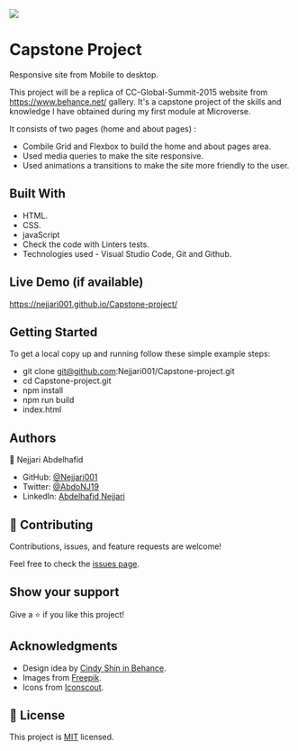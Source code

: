 ![](https://img.shields.io/badge/Microverse-blueviolet)

# Capstone Project

Responsive site from Mobile to desktop.

This project will be a replica of CC-Global-Summit-2015 website from https://www.behance.net/ gallery. It's a capstone project of the skills and knowledge I have obtained during my first module at Microverse.

It consists of two pages (home and about pages) :
- Combile Grid and Flexbox to build the home and about pages area.
- Used media queries to make the site responsive.
- Used animations a transitions to make the site more friendly to the user.


## Built With

- HTML.
- CSS.
- javaScript
- Check the code with Linters tests.
- Technologies used - Visual Studio Code, Git and Github.

## Live Demo (if available)
https://nejjari001.github.io/Capstone-project/

## Getting Started

To get a local copy up and running follow these simple example steps:
- git clone git@github.com:Nejjari001/Capstone-project.git
- cd Capstone-project.git
- npm install
- npm run build
- index.html


## Authors

👤 Nejjari Abdelhafid

- GitHub: [@Nejjari001](https://github.com/Nejjari001)
- Twitter: [@AbdoNJ19](https://https://twitter.com/AbdoNJ19)
- LinkedIn: [Abdelhafid Nejjari](https://www.linkedin.com/in/abdelhafid-nejjari/)

## 🤝 Contributing

Contributions, issues, and feature requests are welcome!

Feel free to check the [issues page](../../issues/).

## Show your support

Give a ⭐️ if you like this project!

## Acknowledgments

- Design idea by [Cindy Shin in Behance](https://www.behance.net/adagio07).
- Images from [Freepik](https://www.freepik.com).
- Icons from [Iconscout](https://iconscout.com). 


## 📝 License

This project is [MIT](./LICENSE) licensed.
